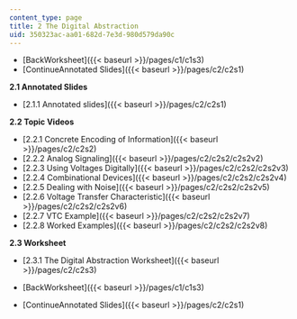 ```yaml
---
content_type: page
title: 2 The Digital Abstraction
uid: 350323ac-aa01-682d-7e3d-980d579da90c
---
```


*   [BackWorksheet]({{< baseurl >}}/pages/c1/c1s3)
*   [ContinueAnnotated Slides]({{< baseurl >}}/pages/c2/c2s1)

**2.1 Annotated Slides**

*   [2.1.1 Annotated slides]({{< baseurl >}}/pages/c2/c2s1)

**2.2 Topic Videos**

*   [2.2.1 Concrete Encoding of Information]({{< baseurl >}}/pages/c2/c2s2)
*   [2.2.2 Analog Signaling]({{< baseurl >}}/pages/c2/c2s2/c2s2v2)
*   [2.2.3 Using Voltages Digitally]({{< baseurl >}}/pages/c2/c2s2/c2s2v3)
*   [2.2.4 Combinational Devices]({{< baseurl >}}/pages/c2/c2s2/c2s2v4)
*   [2.2.5 Dealing with Noise]({{< baseurl >}}/pages/c2/c2s2/c2s2v5)
*   [2.2.6 Voltage Transfer Characteristic]({{< baseurl >}}/pages/c2/c2s2/c2s2v6)
*   [2.2.7 VTC Example]({{< baseurl >}}/pages/c2/c2s2/c2s2v7)
*   [2.2.8 Worked Examples]({{< baseurl >}}/pages/c2/c2s2/c2s2v8)

**2.3 Worksheet**

*   [2.3.1 The Digital Abstraction Worksheet]({{< baseurl >}}/pages/c2/c2s3)

*   [BackWorksheet]({{< baseurl >}}/pages/c1/c1s3)
*   [ContinueAnnotated Slides]({{< baseurl >}}/pages/c2/c2s1)